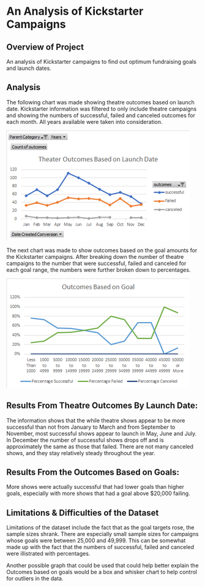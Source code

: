 # An Analysis of Kickstarter Campaigns

## Overview of Project

An analysis of Kickstarter campaigns to find out optimum fundraising goals and launch dates.

## Analysis

The following chart was made showing theatre outcomes based on launch date. Kickstarter information was filtered to only include theatre campaigns and showing the numbers of successful, failed and canceled outcomes for each month. All years available were taken into consideration.

![Theater_Outcomes_vs_Launch.png](Theater_Outcomes_vs_Launch.png)

The next chart was made to show outcomes based on the goal amounts for the Kickstarter campaigns. After breaking down the number of theatre campaigns to the number that were successful, failed and canceled for each goal range, the numbers were further broken down to percentages.

![Outcomes_vs_Goals.png](Outcomes_vs_Goals.png)

## Results From Theatre Outcomes By Launch Date:

The information shows that the while theatre shows appear to be more successful than not from January to March and from September to November, most successful shows appear to launch in May, June and July. In December the number of successful shows drops off and is approximately the same as those that failed. There are not many canceled shows, and they stay relatively steady throughout the year.

## Results From the Outcomes Based on Goals:

More shows were actually successful that had lower goals than higher goals, especially with more shows that had a goal above $20,000 failing.

## Limitations & Difficulties of the Dataset

Limitations of the dataset include the fact that as the goal targets rose, the sample sizes shrank. There are especially small sample sizes for campaigns whose goals were between 25,000 and 49,999. This can be somewhat made up with the fact that the numbers of successful, failed and canceled were illistrated with percentages.

Another possible graph that could be used that could help better explain the Outcomes based on goals would be a box and whisker chart to help control for outliers in the data.
